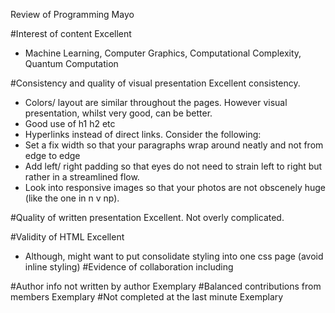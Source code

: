 Review of Programming Mayo

#Interest of content
Excellent
- Machine Learning, Computer Graphics, Computational Complexity, Quantum Computation

#Consistency and quality of visual presentation
Excellent consistency.
- Colors/ layout are similar throughout the pages.
However visual presentation, whilst very good, can be better. 
- Good use of h1 h2 etc
- Hyperlinks instead of direct links.
Consider the following:
- Set a fix width so that your paragraphs wrap around neatly and not from edge to edge
- Add left/ right padding so that eyes do not need to strain left to right but rather in a streamlined flow.
- Look into responsive images so that your photos are not obscenely huge (like the one in n v np).

#Quality of written presentation
Excellent. Not overly complicated.

#Validity of HTML
Excellent
- Although, might want to put consolidate styling into one css page (avoid inline styling)
#Evidence of collaboration including

#Author info not written by author
Exemplary
#Balanced contributions from members
Exemplary
#Not completed at the last minute
Exemplary